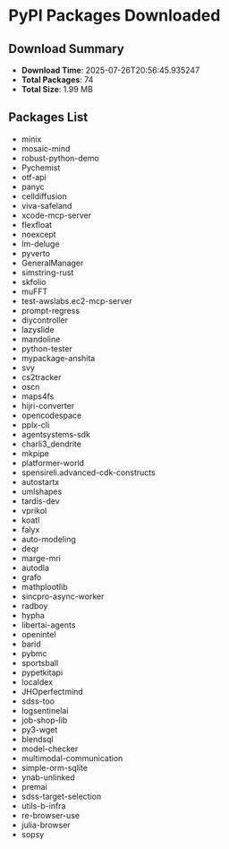 # PyPI Packages Downloaded

## Download Summary
- **Download Time**: 2025-07-26T20:56:45.935247
- **Total Packages**: 74
- **Total Size**: 1.99 MB

## Packages List
- minix
- mosaic-mind
- robust-python-demo
- Pychemist
- otf-api
- panyc
- celldiffusion
- viva-safeland
- xcode-mcp-server
- flexfloat
- noexcept
- lm-deluge
- pyverto
- GeneralManager
- simstring-rust
- skfolio
- muFFT
- test-awslabs.ec2-mcp-server
- prompt-regress
- diycontroller
- lazyslide
- mandoline
- python-tester
- mypackage-anshita
- svy
- cs2tracker
- oscn
- maps4fs
- hijri-converter
- opencodespace
- pplx-cli
- agentsystems-sdk
- charli3_dendrite
- mkpipe
- platformer-world
- spensireli.advanced-cdk-constructs
- autostartx
- umlshapes
- tardis-dev
- vprikol
- koatl
- falyx
- auto-modeling
- deqr
- marge-mri
- autodla
- grafo
- mathplootIib
- sincpro-async-worker
- radboy
- hypha
- libertai-agents
- openintel
- barid
- pybmc
- sportsball
- pypetkitapi
- localdex
- JHOperfectmind
- sdss-too
- logsentinelai
- job-shop-lib
- py3-wget
- blendsql
- model-checker
- multimodal-communication
- simple-orm-sqlite
- ynab-unlinked
- premai
- sdss-target-selection
- utils-b-infra
- re-browser-use
- julia-browser
- sopsy
